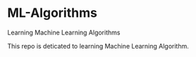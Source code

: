 # ML-Algorithms
Learning Machine Learning Algorithms

This repo is deticated to learning Machine Learning Algorithm.
